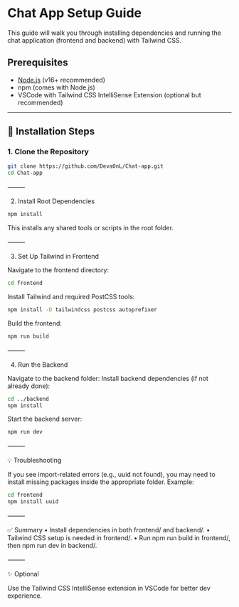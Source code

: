 # Chat App Setup Guide

This guide will walk you through installing dependencies and running the chat application (frontend and backend) with Tailwind CSS.

## Prerequisites

- [Node.js](https://nodejs.org/) (v16+ recommended)
- npm (comes with Node.js)
- VSCode with Tailwind CSS IntelliSense Extension (optional but recommended)

---

## 🔧 Installation Steps

### 1. Clone the Repository

```bash
git clone https://github.com/DevaOnL/Chat-app.git
cd Chat-app
```

⸻

2. Install Root Dependencies
```bash
npm install
```
This installs any shared tools or scripts in the root folder.

⸻

3. Set Up Tailwind in Frontend

Navigate to the frontend directory:
```bash
cd frontend
```
Install Tailwind and required PostCSS tools:
```bash
npm install -D tailwindcss postcss autoprefixer
```

Build the frontend:
```bash
npm run build
```

⸻

4. Run the Backend

Navigate to the backend folder:
Install backend dependencies (if not already done):
```bash
cd ../backend
npm install
```
Start the backend server:
```bash
npm run dev
```

⸻

💡 Troubleshooting

If you see import-related errors (e.g., uuid not found), you may need to install missing packages inside the appropriate folder. Example:
```bash
cd frontend
npm install uuid
```

⸻

✅ Summary
	•	Install dependencies in both frontend/ and backend/.
	•	Tailwind CSS setup is needed in frontend/.
	•	Run npm run build in frontend/, then npm run dev in backend/.

⸻

✨ Optional

Use the Tailwind CSS IntelliSense extension in VSCode for better dev experience.
